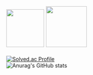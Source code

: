 <a href="https://blog.naver.com/hoonih1004" target="_blank"><img width="100px" src="https://img.shields.io/badge/BLOG-3DDC84?style=for-the-badge&logo=Naver&logoColor=FFFFFF"/></a>
<a href="https://www.instagram.com/dev_hoonih/" target="_blank"><img width="108px" src="https://img.shields.io/badge/INSTA-E4405F?style=for-the-badge&logo=Instagram&logoColor=FFFFFF"/></a>
---
[![Solved.ac Profile](http://mazassumnida.wtf/api/v2/generate_badge?boj=hoonih)](https://solved.ac/hoonih/)
<br>
![Anurag's GitHub stats](https://github-readme-stats.vercel.app/api?username=hoonih&show_icons=true&theme=radical)
